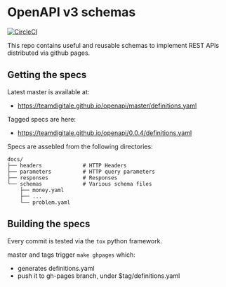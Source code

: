 # OpenAPI v3 schemas

[![CircleCI](https://circleci.com/gh/teamdigitale/openapi.svg?style=svg)](https://circleci.com/gh/teamdigitale/openapi)

This repo contains useful and reusable schemas to implement REST APIs
distributed via github pages.

## Getting the specs

Latest master is available at:

- https://teamdigitale.github.io/openapi/master/definitions.yaml

Tagged specs are here:

- https://teamdigitale.github.io/openapi/0.0.4/definitions.yaml


Specs are assebled from the following directories:

```
docs/
├── headers             # HTTP Headers
├── parameters          # HTTP query parameters
├── responses           # Responses
└── schemas             # Various schema files
    ├── money.yaml
    ├── ...
    └── problem.yaml
```

## Building the specs

Every commit is tested via the `tox` python framework.

master and tags trigger `make ghpages` which:

- generates definitions.yaml
- push it to gh-pages branch, under $tag/definitions.yaml

